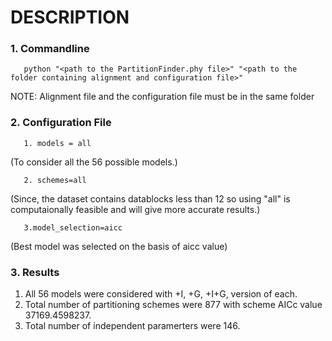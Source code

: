 # DESCRIPTION
### 1. Commandline 
       python "<path to the PartitionFinder.phy file>" "<path to the folder containing alignment and configuration file>"
NOTE: Alignment file and the configuration file must be in the same folder
### 2. Configuration File 
       1. models = all
   (To consider all the 56 possible models.)
   
       2. schemes=all
   (Since, the dataset contains datablocks less than 12 so using "all" is computaionally feasible and will give more accurate results.)
   
       3.model_selection=aicc
   (Best model was selected on the basis of aicc value)   
### 3. Results
1. All 56 models were considered with +I, +G, +I+G, version of each. 
2. Total number of partitioning schemes were 877 with scheme AICc value 37169.4598237.
3. Total number of independent paramerters were 146.



     
